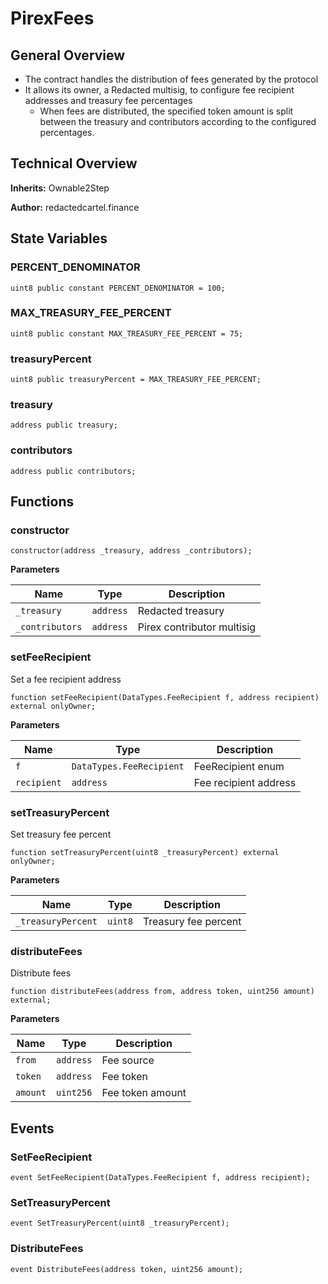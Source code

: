 # PirexFees
## General Overview
- The contract handles the distribution of fees generated by the protocol
- It allows its owner, a Redacted multisig, to configure fee recipient addresses and treasury fee percentages
    - When fees are distributed, the specified token amount is split between the treasury and contributors according to the configured percentages.
## Technical Overview
**Inherits:**
Ownable2Step

**Author:**
redactedcartel.finance


## State Variables
### PERCENT_DENOMINATOR

```solidity
uint8 public constant PERCENT_DENOMINATOR = 100;
```


### MAX_TREASURY_FEE_PERCENT

```solidity
uint8 public constant MAX_TREASURY_FEE_PERCENT = 75;
```


### treasuryPercent

```solidity
uint8 public treasuryPercent = MAX_TREASURY_FEE_PERCENT;
```


### treasury

```solidity
address public treasury;
```


### contributors

```solidity
address public contributors;
```


## Functions
### constructor


```solidity
constructor(address _treasury, address _contributors);
```
**Parameters**

|Name|Type|Description|
|----|----|-----------|
|`_treasury`|`address`|Redacted treasury|
|`_contributors`|`address`|Pirex contributor multisig|


### setFeeRecipient

Set a fee recipient address


```solidity
function setFeeRecipient(DataTypes.FeeRecipient f, address recipient) external onlyOwner;
```
**Parameters**

|Name|Type|Description|
|----|----|-----------|
|`f`|`DataTypes.FeeRecipient`|FeeRecipient enum|
|`recipient`|`address`|Fee recipient address|


### setTreasuryPercent

Set treasury fee percent


```solidity
function setTreasuryPercent(uint8 _treasuryPercent) external onlyOwner;
```
**Parameters**

|Name|Type|Description|
|----|----|-----------|
|`_treasuryPercent`|`uint8`|Treasury fee percent|


### distributeFees

Distribute fees


```solidity
function distributeFees(address from, address token, uint256 amount) external;
```
**Parameters**

|Name|Type|Description|
|----|----|-----------|
|`from`|`address`|Fee source|
|`token`|`address`|Fee token|
|`amount`|`uint256`|Fee token amount|


## Events
### SetFeeRecipient

```solidity
event SetFeeRecipient(DataTypes.FeeRecipient f, address recipient);
```

### SetTreasuryPercent

```solidity
event SetTreasuryPercent(uint8 _treasuryPercent);
```

### DistributeFees

```solidity
event DistributeFees(address token, uint256 amount);
```

